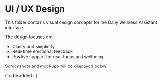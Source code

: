 # UI / UX Design

This folder contains visual design concepts for the Daily Wellness Assistant interface.

The design focuses on:
- Clarity and simplicity
- Real-time emotional feedback
- Positive support for user focus and wellbeing

Screenshots and mockups will be displayed below.

(To be added...)
